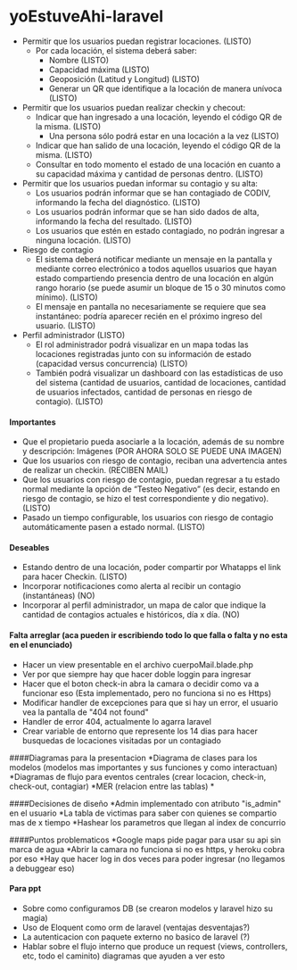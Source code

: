 # yoEstuveAhi-laravel
* Permitir que los usuarios puedan registrar locaciones. (LISTO)
    * Por cada locación, el sistema deberá saber:
        * Nombre (LISTO)
        * Capacidad máxima (LISTO)
        * Geoposición (Latitud y Longitud) (LISTO)
        * Generar un QR que identifique a la locación de manera unívoca (LISTO)
* Permitir que los usuarios puedan realizar checkin y checout:
    * Indicar que han ingresado a una locación, leyendo el código QR de la misma. (LISTO)
        * Una persona sólo podrá estar en una locación a la vez (LISTO)
    * Indicar que han salido de una locación, leyendo el código QR de la misma. (LISTO) 
    * Consultar en todo momento el estado de una locación en cuanto a su capacidad máxima y cantidad de personas dentro. (LISTO)
* Permitir que los usuarios puedan informar su contagio y su alta:
    * Los usuarios podrán informar que se han contagiado de CODIV, informando la fecha del diagnóstico. (LISTO)
    * Los usuarios podrán informar que se han sido dados de alta, informando la fecha del resultado. (LISTO)
    * Los usuarios que estén en estado contagiado, no podrán ingresar a ninguna locación. (LISTO)
* Riesgo de contagio
    * El sistema deberá notificar mediante un mensaje en la pantalla y mediante correo electrónico a todos aquellos 
    usuarios que hayan estado compartiendo presencia dentro de una locación en algún rango horario 
    (se puede asumir un bloque de 15 o 30 minutos como mínimo). (LISTO)
    * El mensaje en pantalla no necesariamente se requiere que sea instantáneo: podría aparecer recién en el próximo ingreso del usuario. (LISTO)
* Perfil administrador (LISTO)
    * El rol administrador podrá visualizar en un mapa todas las locaciones registradas junto con su información de 
    estado (capacidad versus concurrencia) (LISTO)
    * También podrá visualizar un dashboard con las estadísticas de uso del sistema (cantidad de usuarios, cantidad de 
    locaciones, cantidad de usuarios infectados, cantidad de personas en riesgo de contagio). (LISTO)

#### Importantes
* Que el propietario pueda asociarle a la locación, además de su nombre y descripción: Imágenes (POR AHORA SOLO SE PUEDE UNA IMAGEN)
* Que los usuarios con riesgo de contagio, reciban una advertencia antes de realizar un checkin. (RECIBEN MAIL)
* Que los usuarios con riesgo de contagio, puedan regresar a tu estado normal mediante la opción de “Testeo Negativo” 
(es decir, estando en riesgo de contagio, se hizo el test correspondiente y dio negativo). (LISTO)
* Pasado un tiempo configurable, los usuarios con riesgo de contagio automáticamente pasen a estado normal. (LISTO)

#### Deseables
* Estando dentro de una locación, poder compartir por Whatapps el link para hacer Checkin. (LISTO)
* Incorporar notificaciones como alerta al recibir un contagio (instantáneas) (NO)
* Incorporar al perfil administrador, un mapa de calor que indique la cantidad de
contagios actuales e históricos, día x día. (NO)

#### Falta arreglar (aca pueden ir escribiendo todo lo que falla o falta y no esta en el enunciado)
* Hacer un view presentable en el archivo cuerpoMail.blade.php
* Ver por que siempre hay que hacer doble loggin para ingresar
* Hacer que el boton check-in abra la camara o decidir como va a funcionar eso (Esta implementado, pero no funciona si no es Https)
* Modificar handler de excepciones para que si hay un error, el usuario vea la pantalla de "404 not found"
* Handler de error 404, actualmente lo agarra laravel
* Crear variable de entorno que represente los 14 dias para hacer busquedas de locaciones visitadas por un contagiado

####Diagramas para la presentacion
*Diagrama de clases para los modelos (modelos mas importantes y sus funciones y como interactuan)
*Diagramas de flujo para eventos centrales (crear locacion, check-in, check-out, contagiar)
*MER (relacion entre las tablas)
*

####Decisiones de diseño
*Admin implementado con atributo "is_admin" en el usuario
*La tabla de victimas para saber con quienes se compartio mas de x tiempo
*Hashear los parametros que llegan al index de concurrio

####Puntos problematicos
*Google maps pide pagar para usar su api sin marca de agua
*Abrir la camara no funciona si no es https, y heroku cobra por eso
*Hay que hacer log in dos veces para poder ingresar (no llegamos a debuggear eso)

#### Para ppt
* Sobre como configuramos DB (se crearon modelos y laravel hizo su magia)
* Uso de Eloquent como orm de laravel (ventajas desventajas?)
* La autenticacion con paquete externo no basico de laravel (?)
* Hablar sobre el flujo interno que produce un request (views, controllers, etc, todo el caminito) diagramas que ayuden a ver esto

